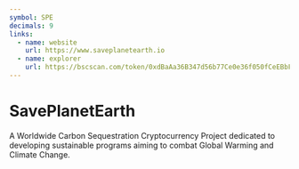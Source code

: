 ```yaml
---
symbol: SPE
decimals: 9
links:
  - name: website
    url: https://www.saveplanetearth.io
  - name: explorer
    url: https://bscscan.com/token/0xdBaAa36B347d56b77Ce0e36f050fCeEBbF9fbc38
---
```


# SavePlanetEarth

A Worldwide Carbon Sequestration Cryptocurrency Project dedicated to developing sustainable programs aiming to combat Global Warming and Climate Change.
